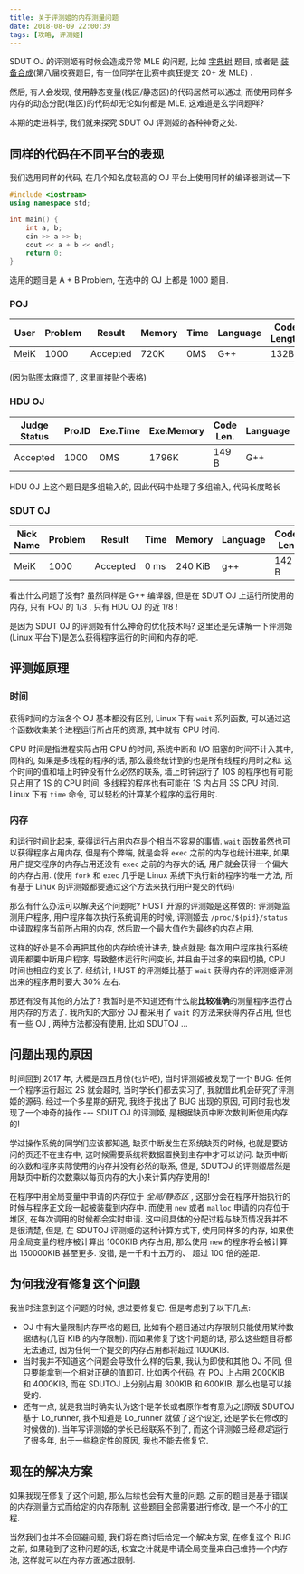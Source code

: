```yaml
---
title: 关于评测姬的内存测量问题
date: 2018-08-09 22:00:39
tags: [攻略, 评测姬]
---
```


SDUT OJ 的评测姬有时候会造成异常 MLE 的问题, 比如 [字典树](https://acm.sdut.edu.cn/onlinejudge2/index.php/Home/Index/problemdetail/pid/2828.html) 题目, 或者是 [装备合成](https://acm.sdut.edu.cn/onlinejudge2/index.php/Home/Index/problemdetail/pid/3545.html)(第八届校赛题目, 有一位同学在比赛中疯狂提交 20+ 发 MLE) .

然后, 有人会发现, 使用静态变量(栈区/静态区)的代码居然可以通过, 而使用同样多内存的动态分配(堆区)的代码却无论如何都是 MLE, 这难道是玄学问题咩?

本期的走进科学, 我们就来探究 SDUT OJ 评测姬的各种神奇之处.

<!--more-->

## 同样的代码在不同平台的表现

我们选用同样的代码, 在几个知名度较高的 OJ 平台上使用同样的编译器测试一下

```C++
#include <iostream>
using namespace std;

int main() {
    int a, b;
    cin >> a >> b;
    cout << a + b << endl;
    return 0;
}
```

选用的题目是 A + B Problem, 在选中的 OJ 上都是 1000 题目.

### POJ

| User | Problem | Result | Memory | Time | Language | Code Length |
| --- | --- | --- | --- | --- | --- | --- |
| MeiK | 1000 | Accepted | 720K | 0MS | G++ | 132B |

(因为贴图太麻烦了, 这里直接贴个表格)

### HDU OJ

| Judge Status | Pro.ID | Exe.Time | Exe.Memory | Code Len. | Language | Author |
| --- | --- | --- | --- | --- | --- | --- |
| Accepted | 1000 | 0MS | 1796K | 149 B | G++ | MeiK |

HDU OJ 上这个题目是多组输入的, 因此代码中处理了多组输入, 代码长度略长

### SDUT OJ

| Nick Name | Problem | Result | Time | Memory | Language | Code Len |
| --- | --- | --- | --- | --- | --- | --- |
| MeiK | 1000 | Accepted | 0 ms | 240 KiB | g++ | 142 B |

看出什么问题了没有? 虽然同样是 G++ 编译器, 但是在 SDUT OJ 上运行所使用的内存, 只有 POJ 的 1/3 , 只有 HDU OJ 的近 1/8 !

是因为 SDUT OJ 的评测姬有什么神奇的优化技术吗? 这里还是先讲解一下评测姬(Linux 平台下)是怎么获得程序运行的时间和内存的吧.

## 评测姬原理

### 时间

获得时间的方法各个 OJ 基本都没有区别, Linux 下有 `wait` 系列函数, 可以通过这个函数收集某个进程运行所占用的资源, 其中就有 CPU 时间.

CPU 时间是指进程实际占用 CPU 的时间, 系统中断和 I/O 阻塞的时间不计入其中, 同样的, 如果是多线程的程序的话, 那么最终统计到的也是所有线程的用时之和. 这个时间的值和墙上时钟没有什么必然的联系, 墙上时钟运行了 10S 的程序也有可能只占用了 1S 的 CPU 时间, 多线程的程序也有可能在 1S 内占用 3S CPU 时间. Linux 下有 `time` 命令, 可以轻松的计算某个程序的运行用时.

### 内存

和运行时间比起来, 获得运行占用内存是个相当不容易的事情. `wait` 函数虽然也可以获得程序占用内存, 但是有个弊端, 就是会将 `exec` 之前的内存也统计进来, 如果用户提交程序的内存占用还没有 `exec` 之前的内存大的话, 用户就会获得一个偏大的内存占用. (使用 `fork` 和 `exec`  几乎是 Linux 系统下执行新的程序的唯一方法, 所有基于 Linux 的评测姬都要通过这个方法来执行用户提交的代码)

那么有什么办法可以解决这个问题呢? HUST 开源的评测姬是这样做的: 评测姬监测用户程序, 用户程序每次执行系统调用的时候, 评测姬去 `/proc/${pid}/status` 中读取程序当前所占用的内存, 然后取一个最大值作为最终的内存占用. 

这样的好处是不会再把其他的内存给统计进去, 缺点就是: 每次用户程序执行系统调用都要中断用户程序, 导致整体运行时间变长, 并且由于过多的来回切换, CPU 时间也相应的变长了. 经统计, HUST 的评测姬比基于 `wait` 获得内存的评测姬评测出来的程序用时要大 30% 左右.

那还有没有其他的方法了? 我暂时是不知道还有什么能**比较准确**的测量程序运行占用内存的方法了. 我所知的大部分 OJ 都采用了 `wait` 的方法来获得内存占用, 但也有一些 OJ , 两种方法都没有使用, 比如 SDUTOJ ...

## 问题出现的原因

时间回到 2017 年, 大概是四五月份(也许吧), 当时评测姬被发现了一个 BUG: 任何一个程序运行超过 2S 就会超时, 当时学长们都去实习了, 我就借此机会研究了评测姬的源码. 经过一个多星期的研究, 我终于找出了 BUG 出现的原因, 可同时我也发现了一个神奇的操作 --- SDUT OJ 的评测姬, 是根据缺页中断次数判断使用内存的!

学过操作系统的同学们应该都知道, 缺页中断发生在系统缺页的时候, 也就是要访问的页还不在主存中, 这时候需要系统将数据置换到主存中才可以访问. 缺页中断的次数和程序实际使用的内存并没有必然的联系, 但是, SDUTOJ 的评测姬居然是用缺页中断的次数乘以每页内存的大小来计算内存使用的! 

在程序中用全局变量中申请的内存位于 *全局/静态区* , 这部分会在程序开始执行的时候与程序正文段一起被装载到内存中. 而使用 `new` 或者 `malloc` 申请的内存位于堆区, 在每次调用的时候都会实时申请. 这中间具体的分配过程与缺页情况我并不是很清楚, 但是, 在 SDUTOJ 评测姬的这种计算方式下, 使用同样多的内存, 如果使用全局变量的程序被计算出 1000KIB 内存占用, 那么使用 `new` 的程序将会被计算出 150000KIB 甚至更多. 没错, 是一千和十五万的、 超过 100 倍的差距.

## 为何我没有修复这个问题

我当时注意到这个问题的时候, 想过要修复它. 但是考虑到了以下几点:

- OJ 中有大量限制内存严格的题目, 比如有个题目通过内存限制只能使用某种数据结构(几百 KIB 的内存限制). 而如果修复了这个问题的话, 那么这些题目将都无法通过, 因为任何一个提交的内存占用都将超过 1000KIB.
- 当时我并不知道这个问题会导致什么样的后果, 我认为即使和其他 OJ 不同, 但只要能拿到一个相对正确的值即可. 比如两个代码, 在 POJ 上占用 2000KIB 和 4000KIB, 而在 SDUTOJ 上分别占用 300KIB 和 600KIB, 那么也是可以接受的.
- 还有一点, 就是我当时确实认为这个是学长或者原作者有意为之(原版 SDUTOJ 基于 Lo_runner, 我不知道是 Lo_runner 就做了这个设定, 还是学长在修改的时候做的). 当年写评测姬的学长已经联系不到了, 而这个评测姬已经*稳定*运行了很多年, 出于一些稳定性的原因, 我也不能去修复它.

## 现在的解决方案

如果我现在修复了这个问题, 那么后续也会有大量的问题. 之前的题目是基于错误的内存测量方式而给定的内存限制, 这些题目全部需要进行修改, 是一个不小的工程.

当然我们也并不会回避问题, 我们将在商讨后给定一个解决方案, 在修复这个 BUG 之前, 如果碰到了这种问题的话, 权宜之计就是申请全局变量来自己维持一个内存池, 这样就可以在内存方面通过限制.